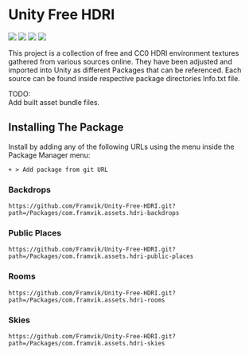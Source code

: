 # Unity Free HDRI

![](https://img.shields.io/github/stars/Framvik/Unity-Free-HDRI) ![](https://img.shields.io/github/forks/Framvik/Unity-Free-HDRI) ![](https://img.shields.io/github/release/Framvik/Unity-Free-HDRI) ![](https://img.shields.io/github/issues/Framvik/Unity-Free-HDRI)

This project is a collection of free and CC0 HDRI environment textures gathered from various sources online. They have been adjusted and imported into Unity as different Packages that can be referenced. Each source can be found inside respective package directories Info.txt file.

TODO:<br>
Add built asset bundle files.

## Installing The Package

Install by adding any of the following URLs using the menu inside the Package Manager menu: <br>

`+ > Add package from git URL`

### Backdrops
```
https://github.com/Framvik/Unity-Free-HDRI.git?path=/Packages/com.framvik.assets.hdri-backdrops
```

### Public Places
```
https://github.com/Framvik/Unity-Free-HDRI.git?path=/Packages/com.framvik.assets.hdri-public-places
```

### Rooms
```
https://github.com/Framvik/Unity-Free-HDRI.git?path=/Packages/com.framvik.assets.hdri-rooms
```

### Skies
```
https://github.com/Framvik/Unity-Free-HDRI.git?path=/Packages/com.framvik.assets.hdri-skies
```